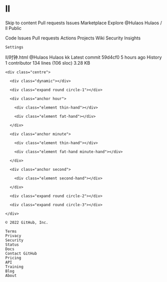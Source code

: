# ll

Skip to content
Pull requests
Issues
Marketplace
Explore
@Hulaos
Hulaos /
ll
Public

Code
Issues
Pull requests
Actions
Projects
Wiki
Security
Insights

    Settings

ll/时钟.html
@Hulaos
Hulaos kk
Latest commit 59d4cf0 5 hours ago
History
1 contributor
134 lines (106 sloc) 3.28 KB
<!DOCTYPE HTML PUBLIC "-//W3C//DTD HTML 4.01 Transitional//EN">
<html>
  <head>
    <meta charset="UTF-8">
    <title>OK解析</title>
	<meta http-equiv="keywords" content="OK视频解析,视频解析,vip解析,解析源码,API解析接口,CK解析,全网vip视频解析,全网vip在线解析">
	<meta http-equiv="description" content="OK视频解析,视频解析,vip解析,解析源码,API解析接口,CK解析,全网vip视频解析,全网vip在线解析">
    <script src="https://cdn.jsdelivr.net/gh/okjx666/okjx/include/jquery.js" type="text/javascript"></script>
    <link href="https://cdn.jsdelivr.net/gh/okjx666/okjx/include/swiper.min.css" rel="stylesheet" type="text/css"/>
    <meta name="viewport" content="width=device-width,initial-scale=1.0,maximum-scale=1.0">
    <script src="https://cdn.jsdelivr.net/gh/okjx666/okjx/include/swiper.min.js" type="text/javascript"></script>
    <link rel="stylesheet" href="https://cdn.jsdelivr.net/gh/okjx666/okjx/include/style1.css" media="screen" type="text/css" />
    <style type="text/css">
	a:link{color:red;}
	a:visited{color:white;}
    </style>
    <style>

	#audio_btn{
		position:absolute;
		top:0px;
		left:0px;
		z-index:999999;
	}
	input {
		display: block;
		width: 100%;
		border: none;
		font-size: 1em;
		line-height: 1.5em;
		margin: 0;
		padding: 0.5em;
		resize: none;
		font-family: inherit;
		color: inherit;
		box-sizing: border-box;
	}
	.send-btn {
		float: left;
	}
	ul{padding:0px;
	   margin:0px;}
	li{list-style:none;
	   padding:0px;
	   margin:0px;
	   width:100%;
	}
	#conts p{
		width:100%;
		word-break:break-all;
		padding:3px 0px 3px 0px;
		margin:0px;

	}

	.dm .d_screen 
	.d_del{width:38px;height:38px;background:#600;display:block;text-align:center;line-height:38px;
		   text-decoration:none;font-size:20px;color:#fff;border-radius:19px;border:1px solid #fff;position:absolute;top:10px;right:20px;z-index:3;display:none;}
	.dm .d_screen .d_del:hover{background:#f00;}
	.dm .d_screen .d_mask{width:100%;height:100%;position:absolute;top:0;left:0;opacity:0.5;
						  filter:alpha(opacity=50) ;z-index:1;}
	.dm .d_screen .d_show{position: relative;z-index:2;}
	.dm .d_screen .d_show div{font-weight:500;color:#fff;position:absolute;left:0;top:0;}
	#showmeg p{
		font-weight:bold;
		text-align:center;
	}
	.d_show div{
		width:230px;
		heigth:50px;				
	}
	.d_show p{
		heigth:50px;
		text-overflow:ellipsis	;
	}
#audio_btn{
		position:absolute;
		top:0px;
		left:0px;
		z-index:999999;
	}

</style>
  </head>
  
<body> 

<div class="fill">

  <div class="reference"></div>

  <div class="clock" id="utility-clock">

    <div class="centre">

      <div class="dynamic"></div>

      <div class="expand round circle-1"></div>

      <div class="anchor hour">

        <div class="element thin-hand"></div>

        <div class="element fat-hand"></div>

      </div>

      <div class="anchor minute">

        <div class="element thin-hand"></div>

        <div class="element fat-hand minute-hand"></div>

      </div>

      <div class="anchor second">

        <div class="element second-hand"></div>

      </div>

      <div class="expand round circle-2"></div>

      <div class="expand round circle-3"></div>

    </div>

  </div>
</div>
 
<script type="text/javascript" src="https://cdn.jsdelivr.net/gh/okjx666/okjx/include/script.js"></script>

</body>
</html>

    © 2022 GitHub, Inc.

    Terms
    Privacy
    Security
    Status
    Docs
    Contact GitHub
    Pricing
    API
    Training
    Blog
    About

